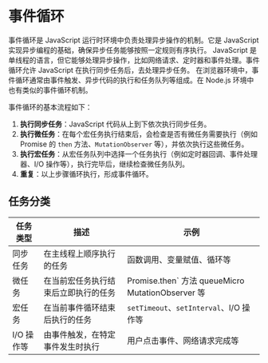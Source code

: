 # 事件循环

事件循环是 JavaScript 运行时环境中负责处理异步操作的机制。它是 JavaScript 实现异步编程的基础，确保异步任务能够按照一定规则有序执行。
JavaScript 是单线程的语言，但它能够处理异步操作，比如网络请求、定时器和事件处理。事件循环允许 JavaScript 在执行同步任务后，去处理异步任务。
在浏览器环境中，事件循环通常由事件触发、异步代码的执行和任务队列等组成。在 Node.js 环境中也有类似的事件循环机制。

事件循环的基本流程如下：

1. **执行同步任务**：JavaScript 代码从上到下依次执行同步任务。
2. **执行微任务**：在每个宏任务执行结束后，会检查是否有微任务需要执行（例如 Promise 的 `then` 方法、`MutationObserver` 等），并依次执行这些微任务。
3. **执行宏任务**：从宏任务队列中选择一个任务执行（例如定时器回调、事件处理器、I/O 操作等），执行完毕后，继续检查微任务队列。
4. **重复**：以上步骤循环执行，形成事件循环。

## 任务分类

| 任务类型   | 描述                                 | 示例                                              |
| ---------- | ------------------------------------ | ------------------------------------------------- |
| 同步任务   | 在主线程上顺序执行的任务             | 函数调用、变量赋值、循环等                        |
| 微任务     | 在当前宏任务执行结束后立即执行的任务 | Promise.then` 方法 queueMicro MutationObserver 等 |
| 宏任务     | 在当前事件循环结束后执行的任务       | `setTimeout`、`setInterval`、I/O 操作等           |
| I/O 操作等 | 由事件触发，在特定事件发生时执行     | 用户点击事件、网络请求完成等                      |
